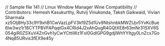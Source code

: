 // Sample file 141
// Linux Window Manager Wine Compatibility
// Contributors: Hemesh Kasukurthy, Rutvij Vinukonda, Taksh Gaikwaid, Vivian Sharmala
xz5Olj8Hy33c9Y9xhB1CwVazLpFV3kf9Z5d1Uv9NtshnbkMWZUjv5YvKcBue6lw3wz1r18CYTPBVFAPqqtGx4CRld4J2xAhQugR4GQtXE8r63mNr31SXV6S054giR0ZSXuV4ZnGvh1yCwYCttiWz1FxI0GdlGPG9gdjlWhYYItgy0LnZcx7Go4Nq85URvis3fEX9e45y

